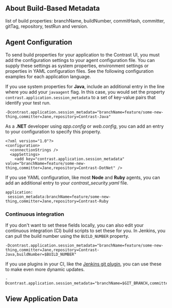 <!--
title: "Build-Based View"
description: "How to track applications' vulnerabilities by build"
tags: "user UI applications metadata build view vulnerabilities"
-->

## About Build-Based Metadata

list of build properties: branchName, buildNumber, commitHash, committer, gitTag, repository, testRun and version.

<!-- They can enable/disable individual properties, right? -->

## Agent Configuration 

To send build properties for your application to the Contrast UI, you must add the configuration settings to your agent configuration file. You can supply these settings as system properties, environment settings or properties in YAML configuration files. See the following configuration examples for each application language.
 
If you use system properties for **Java**, include an additional entry in the line where you add your `javaagent` flag. In this case, you would set the property `contrast.application.session_metadata` to a set of key-value pairs that identify your test run. 

```
-Dcontrast.application.session_metadata="branchName=feature/some-new-thing,committer=Jane,repository=Contrast-Java"
```
 
As a **.NET** developer using *app.config* or *web.config*, you can add an entry to your configuration to specify this property. 

```
<?xml version="1.0"?>
<configuration>
  <connectionStrings />
  <appSettings>
    <add key="contrast.application.session_metadata" value="branchName=feature/some-new-thing,committer=Jane,repository=Contrast-DotNet" />
```
 
If you use YAML configuration, like most **Node** and **Ruby** agents, you can add an additional entry to your *contrast_security.yaml* file. 

```
application:
 session_metadata:branchName=feature/some-new-thing,committer=Jane,repository=Contrast-Ruby
```
 
### Continuous integration 

If you don't want to set these fields locally, you can also edit your continuous integration (CI) build scripts to set these for you. In Jenkins, you can pull the build number using the `BUILD_NUMBER` property. 

```
-Dcontrast.application.session_metadata="branchName=feature/some-new-thing,committer=Jane,repository=Contrast-Java,buildNumber=$BUILD_NUMBER"
```

If you use plugins in your CI, like the [Jenkins git plugin](tools-ci.html#jenkins), you can use these to make even more dynamic updates. 

```
-Dcontrast.application.session_metadata="branchName=$GIT_BRANCH,committer=$GIT_COMMITTER_NAME,commitHash=$GIT_COMMIT_HASH,repository=$GIT_URL,buildNumber=$BUILD_NUMBER"
```

## View Application Data 


